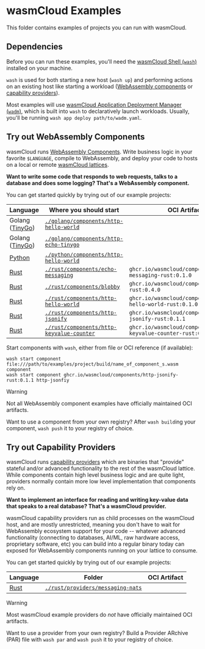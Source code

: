 # wasmCloud Examples

This folder contains examples of projects you can run with wasmCloud.

## Dependencies

Before you can run these examples, you'll need the [wasmCloud Shell (`wash`)][wash] installed on your machine.

`wash` is used for both starting a new host (`wash up`) and performing actions on an existing host like starting a workload ([WebAssembly components][docs-components] or [capability providers][docs-providers]).

Most examples will use [wasmCloud Application Deployment Manager (`wadm`)][wadm], which is built into `wash` to declaratively launch workloads. Usually, you'll be running `wash app deploy path/to/wadm.yaml`.

[wash]: https://wasmcloud.com/docs/cli
[wadm]: https://github.com/wasmCloud/wadm

## Try out WebAssembly Components

wasmCloud runs [WebAssembly Components][docs-components]. Write business logic in your favorite `$LANGUAGE`, compile to WebAssembly, and deploy your code to hosts on a local or remote [wasmCloud lattices][docs-lattice].

**Want to write some code that responds to web requests, talks to a database and does some logging? That's a WebAssembly component.**

You can get started quickly by trying out of our example projects:

| Language                  | Where you should start                                                                 | OCI Artifact                                                    |
|---------------------------|----------------------------------------------------------------------------------------|-----------------------------------------------------------------|
| Golang ([TinyGo][tinygo]) | [`./golang/components/http-hello-world`](./golang/components/http-hello-world)         |                                                                 |
| Golang ([TinyGo][tinygo]) | [`./golang/components/http-echo-tinygo`](./golang/components/http-echo-tinygo)         |                                                                 |
| [Python][python]          | [`./python/components/http-hello-world`](./golang/components/http-hello-world)         |                                                                 |
| [Rust][rust]              | [`./rust/components/echo-messaging`](./golang/components/echo-messaging)               | `ghcr.io/wasmcloud/components/echo-messaging-rust:0.1.0`        |
| [Rust][rust]              | [`./rust/components/blobby`](./golang/components/blobby)                               | `ghcr.io/wasmcloud/components/blobby-rust:0.4.0`                |
| [Rust][rust]              | [`./rust/components/http-hello-world`](./golang/components/http-hello-world)           | `ghcr.io/wasmcloud/components/http-hello-world-rust:0.1.0`      |
| [Rust][rust]              | [`./rust/components/http-jsonify`](./golang/components/http-jsonify)                   | `ghcr.io/wasmcloud/components/http-jsonify-rust:0.1.1`          |
| [Rust][rust]              | [`./rust/components/http-keyvalue-counter`](./golang/components/http-keyvalue-counter) | `ghcr.io/wasmcloud/components/http-keyvalue-counter-rust:0.1.0` |

Start components with `wash`, either from file or OCI reference (if available):

```console
wash start component file:///path/to/examples/project/build/name_of_component_s.wasm component
wash start component ghcr.io/wasmcloud/components/http-jsonify-rust:0.1.1 http-jsonfiy
```

> [!WARNING]
> Not all WebAssembly component examples have officially maintained OCI artifacts.
>
> Want to use a component from your own registry? After `wash build`ing your component, `wash push` it to your registry of choice.

[docs-components]: https://wasmcloud.com/docs/concepts/components
[docs-providers]: https://wasmcloud.com/docs/concepts/providers
[docs-lattice]: https://wasmcloud.com/docs/concepts/lattice
[rust]: https://rust-lang.org
[tinygo]: https://tinygo.org
[python]: https://python.org

## Try out Capability Providers

wasmCloud runs [capability providers][docs-providers] which are binaries that "provide" stateful and/or advanced functionality to the rest of the wasmCloud lattice. While components contain high level business logic and are quite light, providers normally contain more low level implementation that components rely on.

**Want to implement an interface for reading and writing key-value data that speaks to a real database? That's a wasmCloud provider.**

wasmCloud capability providers run as child processes on the wasmCloud host, and are mostly unrestricted, meaning you don't have to wait for WebAssembly ecosystem support for your code -- whatever advanced functionality (connecting to databases, AI/ML, raw hardware access, proprietary software, etc) you can build into a regular binary today can exposed for WebAssembly components running on your lattice to consume.

You can get started quickly by trying out of our example projects:

| Language     | Folder                                                               | OCI Artifact |
|--------------|----------------------------------------------------------------------|--------------|
| [Rust][rust] | [`./rust/providers/messaging-nats`](./rust/providers/messaging-nats) |              |

> [!WARNING]
> Most wasmCloud example providers do *not* have officially maintained OCI artifacts.
>
> Want to use a provider from your own registry? Build a Provider ARchive (PAR) file with `wash par` and `wash push` it to your registry of choice.

